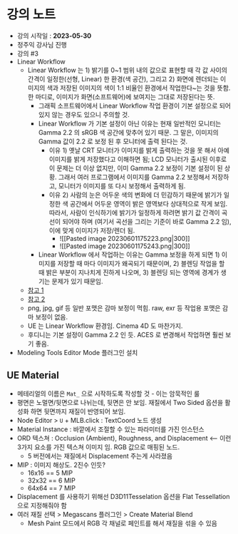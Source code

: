 # 강의 노트
- 강의 시작일 : **2023-05-30**
- 정주익 강사님 진행
- 강의 \#3
- Linear Workflow
	- Linear Workflow 는 1) 밝기를 0~1 범위 내의 값으로 표현할 때 각 값 사이의 간격이 일정한(선형, Linear) 한 환경(색 공간), 그리고 2) 화면에 렌더되는 이미지의 색과 저장된 이미지의 색이 1:1 비율인 환경에서 작업한다~는 것을 뜻함. 한 마디로, 이미지가 화면(소프트웨어)에 보여지는 그대로 저장된다는 뜻.
		- 그래픽 소프트웨어에서 Linear Workflow 작업 환경이 기본 설정으로 되어있지 않는 경우도 있으니 주의할 것.
		- Linear Workflow 가 기본 설정이 아닌 이유는 현재 일반적인 모니터는 Gamma 2.2 의 sRGB 색 공간에 맞추어 있기 때문. 그 말은, 이미지의 Gamma 값이 2.2 로 보정 된 후 모니터에 출력 된다는 것.
			- 이유 1) 옛날 CRT 모니터가 이미지를 밝게 출력하는 것을 못 해서 아예 이미지를 밝게 저장했다고 이해하면 됨; LCD 모니터가 출시된 이후로 이 문제는 더 이상 없지만, 이미 Gamma 2.2 보정이 기본 설정이 된 상황. 그래서 여러 프로그램에서 이미지를 Gamma 2.2 보정해서 저장하고, 모니터가 이미지를 또 다시 보정해서 출력하게 됨.
			- 이유 2) 사람의 눈은 어두운 색의 변화에 더 민감하기 때문에 밝기가 일정한 색 공간에서 어두운 영역이 밝은 영역보다 상대적으로 작게 보임. 따라서, 사람이 인식하기에 밝기가 일정하게 하려면 밝기 값 간격이 곡선이 되어야 하며 (여기서 곡선을 그리는 기준이 바로 Gamma 2.2 임), 이에 맞게 이미지가 저장/렌더 됨.
				- ![[Pasted image 20230601175223.png|300]]
				- ![[Pasted image 20230601175243.png|300]]
		- Linear Workflow 에서 작업하는 이유는 Gamma 보정을 하게 되면 1) 이미지를 저장할 때 마다 이미지가 왜곡되기 때문이며, 2) 블렌딩 작업을 할 때 밝은 부분이 지나치게 진하게 나오며, 3) 블렌딩 되는 영역에 경계가 생기는 문제가 있기 때문임.
	- [참고 1](https://blog.naver.com/nicesn/220756586542)
	- [참고 2](https://kyoungwhankim.github.io/ko/blog/color_linearworkflow/)
	- png, jpg, gif 등 일반 포맷은 감마 보정이 먹힘. raw, exr 등 작업용 포맷은 감마 보정이 없음.
	- UE 는 Linear Workflow 환경임. Cinema 4D 도 마찬가지.
	- 후디니는 기본 설정이 Gamma 2.2 인 듯. ACES 로 변경해서 작업하면 훨씬 보기 좋음.
- Modeling Tools Editor Mode 플러그인 설치

## UE Material
- 메테리얼의 이름은 `Mat_` 으로 시작하도록 작성할 것 - 이는 암묵적인 룰
- 평면은 노멀면/뒷면으로 나뉘는데, 뒷면은 안 보임. 재질에서 Two Sided 옵션을 활성화 하면 뒷면까지 재질이 반영되어 보임.
- Node Editor > `U` + MLB.click : TextCoord 노드 생성
- Material Instance : 바깥에서 조절할 수 있는 파라미터를 가진 인스턴스
- ORD 텍스쳐 : Occlusion (Ambient), Roughness, and Displacement <-- 이런 3가지 요소를 가진 텍스쳐 이미지 임. RGB 값으로 매핑된 노드.
	- 5 버전에서는 재질에서 Displacement 주는게 사라졌음
- MIP : 이미지 해상도. 2진수 인듯?
	- 16x16 == 5 MIP
	- 32x32 == 6 MIP
	- 64x64 == 7 MIP
- Displacement 를 사용하기 위해선 D3D11Tesselation 옵션을 Flat Tessellation 으로 지정해줘야 함
- 여러 재질 선택 > Megascans 플러그인 > Create Material Blend
	- Mesh Paint 모드에서 RGB 각 채널로 페인트를 해서 재질을 섞을 수 있음